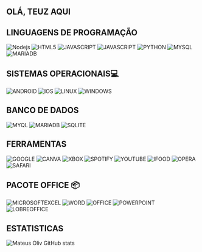 ## OLÁ, TEUZ AQUI 

## LINGUAGENS DE PROGRAMAÇÃO

![Nodejs](https://img.shields.io/badge/Node.js-43853D?style=for-the-badge&logo=node.js&logoColor=black) ![HTML5](https://img.shields.io/badge/HTML5-E34F26?style=for-the-badge&logo=html5&logoColor=white) ![JAVASCRIPT](https://img.shields.io/badge/JavaScript-F7DF1E?style=for-the-badge&logo=javascript&logoColor=black) ![JAVASCRIPT](https://img.shields.io/badge/CSS-239120?&style=for-the-badge&logo=css3&logoColor=white) ![PYTHON](https://img.shields.io/badge/Python-3776AB?style=for-the-badge&logo=python&logoColor=white) ![MYSQL](https://img.shields.io/badge/MySQL-00000F?style=for-the-badge&logo=mysql&logoColor=white) ![MARIADB](https://img.shields.io/badge/MariaDB-003545?style=for-the-badge&logo=mariadb&logoColor=white)

## SISTEMAS OPERACIONAIS💻

 ![ANDROID](https://img.shields.io/badge/Android-3DDC84?style=for-the-badge&logo=android&logoColor=white) ![IOS](https://img.shields.io/badge/iOS-000000?style=for-the-badge&logo=ios&logoColor=white) ![LINUX](https://img.shields.io/badge/Linux-FCC624?style=for-the-badge&logo=linux&logoColor=black) ![WINDOWS](https://img.shields.io/badge/Windows-0078D6?style=for-the-badge&logo=windows&logoColor=white)

## BANCO DE DADOS 

![MYQL](https://img.shields.io/badge/MySQL-00000F?style=for-the-badge&logo=mysql&logoColor=white) ![MARIADB](https://img.shields.io/badge/MariaDB-003545?style=for-the-badge&logo=mariadb&logoColor=white) ![SQLITE](https://img.shields.io/badge/SQLite-07405E?style=for-the-badge&logo=sqlite&logoColor=white
)

## FERRAMENTAS

![GOOGLE](https://aleen42.github.io/badges/src/google_plus.svg) ![CANVA](https://img.shields.io/badge/Canva-%2300C4CC.svg?&style=for-the-badge&logo=Canva&logoColor=white) ![XBOX](https://img.shields.io/badge/Xbox-107C10?style=for-the-badge&logo=xbox&logoColor=white)
![SPOTIFY](https://img.shields.io/badge/Spotify-1ED760?&style=for-the-badge&logo=spotify&logoColor=white) ![YOUTUBE](https://img.shields.io/badge/YouTube_Music-FF0000?style=for-the-badge&logo=youtube-music&logoColor=white) ![IFOOD](https://img.shields.io/badge/iFood-EA1D2C?style=for-the-badge&logo=ifood&logoColor=white) ![OPERA](https://img.shields.io/badge/Opera-FF1B2D?style=for-the-badge&logo=Opera&logoColor=white) ![SAFARI](https://img.shields.io/badge/Safari-FF1B2D?style=for-the-badge&logo=Safari&logoColor=white)

## PACOTE OFFICE 📦

![MICROSOFTEXCEL](https://img.shields.io/badge/Microsoft_Excel-217346?style=for-the-badge&logo=microsoft-excel&logoColor=white) ![WORD](https://img.shields.io/badge/Microsoft_Word-2B579A?style=for-the-badge&logo=microsoft-word&logoColor=white) ![OFFICE](https://img.shields.io/badge/Microsoft_Office-D83B01?style=for-the-badge&logo=microsoft-office&logoColor=white) ![POWERPOINT](https://img.shields.io/badge/Microsoft_PowerPoint-B7472A?style=for-the-badge&logo=microsoft-powerpoint&logoColor=white) ![LOBREOFFICE](https://img.shields.io/badge/LibreOffice-18A303?style=for-the-badge&logo=LibreOffice&logoColor=white)

## ESTATISTICAS

![Mateus Oliv GitHub stats](https://github-readme-stats.vercel.app/api?username=mateuszjj69&show_icons=true&theme=transparent)



